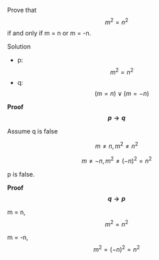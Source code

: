 Prove that $$m^2 = n^2$$ if and only if m = n or m = -n.

Solution

+ p: $$m^2 = n^2$$
+ q: $$(m = n) \vee (m = -n)$$

**Proof $$p \rightarrow q$$**

Assume q is false

$$m \ne n, m^2 \ne n^2$$

$$m \ne -n, m^2 \ne (-n)^2 = n^2$$

p is false.

**Proof $$q \rightarrow p$$**

m = n, $$m^2 = n^2$$

m = -n, $$m^2 = (-n)^2 = n^2$$